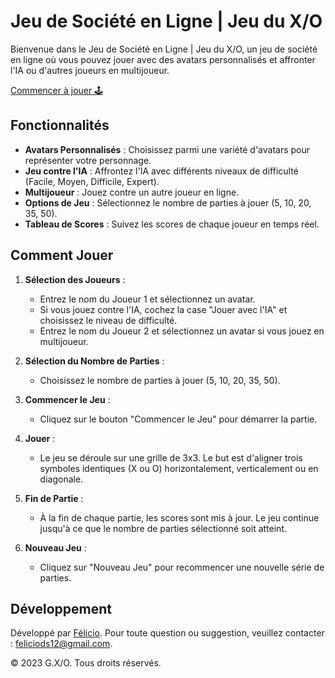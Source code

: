 # Jeu de Société en Ligne | Jeu du X/O

Bienvenue dans le Jeu de Société en Ligne | Jeu du X/O, un jeu de société en ligne où vous pouvez jouer avec des avatars personnalisés et affronter l'IA ou d'autres joueurs en multijoueur.

[Commencer à jouer 🕹️](https://rigelft.github.io/felgame1/JEU_DU_X.O/) 

## Fonctionnalités

- **Avatars Personnalisés** : Choisissez parmi une variété d'avatars pour représenter votre personnage.
- **Jeu contre l'IA** : Affrontez l'IA avec différents niveaux de difficulté (Facile, Moyen, Difficile, Expert).
- **Multijoueur** : Jouez contre un autre joueur en ligne.
- **Options de Jeu** : Sélectionnez le nombre de parties à jouer (5, 10, 20, 35, 50).
- **Tableau de Scores** : Suivez les scores de chaque joueur en temps réel.

## Comment Jouer

1. **Sélection des Joueurs** :
   - Entrez le nom du Joueur 1 et sélectionnez un avatar.
   - Si vous jouez contre l'IA, cochez la case "Jouer avec l'IA" et choisissez le niveau de difficulté.
   - Entrez le nom du Joueur 2 et sélectionnez un avatar si vous jouez en multijoueur.

2. **Sélection du Nombre de Parties** :
   - Choisissez le nombre de parties à jouer (5, 10, 20, 35, 50).

3. **Commencer le Jeu** :
   - Cliquez sur le bouton "Commencer le Jeu" pour démarrer la partie.

4. **Jouer** :
   - Le jeu se déroule sur une grille de 3x3. Le but est d'aligner trois symboles identiques (X ou O) horizontalement, verticalement ou en diagonale.

5. **Fin de Partie** :
   - À la fin de chaque partie, les scores sont mis à jour. Le jeu continue jusqu'à ce que le nombre de parties sélectionné soit atteint.

6. **Nouveau Jeu** :
   - Cliquez sur "Nouveau Jeu" pour recommencer une nouvelle série de parties.

## Développement

Développé par [Félicio](http://feldev-online.free.nf/). Pour toute question ou suggestion, veuillez contacter : [feliciods12@gmail.com](mailto:feliciods12@gmail.com).

© 2023 G.X/O. Tous droits réservés.
